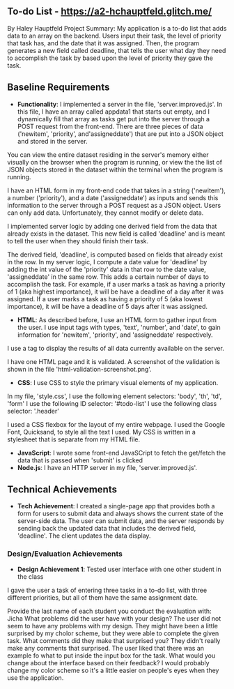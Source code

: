 
## To-do List - https://a2-hchauptfeld.glitch.me/
By Haley Hauptfeld
Project Summary: My application is a to-do list that adds data to an array on the backend. Users input their task, the level of priority that task has, and the date that it was assigned. Then, the program generates a new field called deadline, that tells the user what day they need to accomplish the task by based upon the level of priority they gave the task.

## Baseline Requirements
- **Functionality**:
I implemented a server in the file, 'server.improved.js'. In this file, I have an array called appdata1 that starts out empty, and I dynamically fill that array as tasks get put into the server through a POST request from the front-end. There are three pieces of data ('newitem', 'priority', and'assigneddate') that are put into a JSON object and stored in the server.

You can view the entire dataset residing in the server's memory either visually on the browser when the program is running, or view the the list of JSON objects stored in the dataset within the terminal when the program is running.

I have an HTML form in my front-end code that takes in a string ('newitem'), a number ('priority'), and a date ('assigneddate') as inputs and sends this information to the server through a POST request as a JSON object. Users can only add data. Unfortunately, they cannot modify or delete data.

I implemented server logic by adding one derived field from the data that already exists in the dataset. This new field is called 'deadline' and is meant to tell the user when they should finish their task.

The derived field, 'deadline', is computed based on fields that already exist in the row. In my server logic, I compute a date value for 'deadline' by adding the int value of the 'priority' data in that row to the date value, 'assigneddate' in the same row. This adds a certain number of days to accomplish the task. For example, if a user marks a task as having a priority of 1 (aka highest importance), it will be have a deadline of a day after it was assigned. If a user marks a task as having a priority of 5 (aka lowest importance), it will be have a deadline of 5 days after it was assigned.

- **HTML**:
As described before, I use an HTML form to gather input from the user. I use input tags with types, 'text', 'number', and 'date', to gain information for 'newitem', 'priority', and 'assigneddate' respectively.

I use a <table> tag to display the results of all data currently available on the server.

I have one HTML page and it is validated. A screenshot of the validation is shown in the file 'html-validation-screenshot.png'.

- **CSS**:
I use CSS to style the primary visual elements of my application.

In my file, 'style.css',
I use the following element selectors: 'body', 'th', 'td', 'form'
I use the following ID selector: '#todo-list'
I use the following class selector: '.header'

I used a CSS flexbox for the layout of my entire webpage.
I used the Google Font, Quicksand, to style all the text I used.
My CSS is written in a stylesheet that is separate from my HTML file.

- **JavaScript**:
I wrote some front-end JavaSCript to fetch the get/fetch the data that is passed when 'submit' is clicked
- **Node.js**:
I have an HTTP server in my file, 'server.improved.js'.

## Technical Achievements
- **Tech Achievement**: I created a single-page app that provides both a form for users to submit data and always shows the current state of the server-side data. The user can submit data, and the server responds by sending back the updated data that includes the derived field, 'deadline'. The client updates the data display.

### Design/Evaluation Achievements
- **Design Achievement 1**: Tested user interface with one other student in the class

I gave the user a task of entering three tasks in a to-do list, with three different priorities, but all of them have the same assignment date.

Provide the last name of each student you conduct the evaluation with: Jicha
What problems did the user have with your design?
The user did not seem to have any problems with my design. They might have been a little surprised by my cholor scheme, but they were able to complete the given task.
What comments did they make that surprised you?
They didn't really make any comments that surprised. The user liked that there was an example fo what to put inside the input box for the task.
What would you change about the interface based on their feedback?
I would probably change my color scheme so it's a little easier on people's eyes when they use the application.
